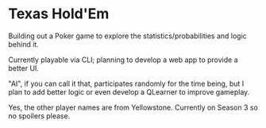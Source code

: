 # Texas Hold'Em

Building out a Poker game to explore the statistics/probabilities and logic behind it.  

Currently playable via CLI; planning to develop a web app to provide a better UI.  

"AI", if you can call it that, participates randomly for the time being, but I plan to add better logic or even develop a QLearner to improve gameplay.  

Yes, the other player names are from Yellowstone. Currently on Season 3 so no spoilers please.